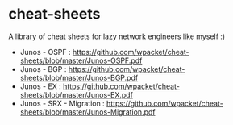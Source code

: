 # cheat-sheets
A library of cheat sheets for lazy network engineers like myself :)

- Junos - OSPF : https://github.com/wpacket/cheat-sheets/blob/master/Junos-OSPF.pdf
- Junos - BGP  : https://github.com/wpacket/cheat-sheets/blob/master/Junos-BGP.pdf
- Junos - EX   : https://github.com/wpacket/cheat-sheets/blob/master/Junos-EX.pdf
- Junos - SRX - Migration : https://github.com/wpacket/cheat-sheets/blob/master/Junos-Migration.pdf
